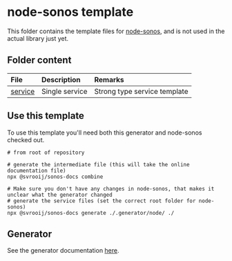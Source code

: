 # node-sonos template

This folder contains the template files for [node-sonos](://github.com/bencevans/node-sonos), and is not used in the actual library just yet.

## Folder content

| File | Description | Remarks |
|:-----|:------------|:--------|
| [service](./service.hbs) | Single service | Strong type service template |

## Use this template

To use this template you'll need both this generator and node-sonos checked out.

```shell
# from root of repository

# generate the intermediate file (this will take the online documentation file)
npx @svrooij/sonos-docs combine

# Make sure you don't have any changes in node-sonos, that makes it unclear what the generator changed
# generate the service files (set the correct root folder for node-sonos)
npx @svrooij/sonos-docs generate ./.generator/node/ ./
```

## Generator

See the generator documentation [here](https://github.com/svrooij/sonos-api-docs/tree/main/generator/sonos-docs).
